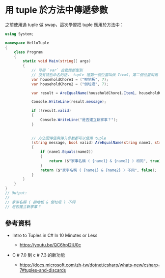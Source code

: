 # 用 tuple 於方法中傳遞參數

之前使用過 tuple 做 swap，這次學習把 tuple 應用於方法中：

```csharp
using System;

namespace HelloTuple
{
    class Program
    {
        static void Main(string[] args)
        {
            // 可用 `var` 自動推斷型別
            // 沒有特別命名的話， tuple 裡第一個位置叫做 Item1，第二個位置叫做 Item2，以此類推......
            var householdChore1 = ("擦地板", 7); 
            var householdChore2 = ("倒垃圾", 7);

            var result = AreEqualName(householdChore1.Item1, householdChore2.Item1);

            Console.WriteLine(result.message);

            if (!result.valid)
            {
                Console.WriteLine("是否建立新家事？");
            }
            
            
            // 方法回傳值與傳入參數都可以使用 tuple
            (string message, bool valid) AreEqualName(string name1, string name2)
            {
                if (name1.Equals(name2))
                {
                    return ($"家事名稱 ( {name1} & {name2} ) 相同", true);
                }
                return ($"家事名稱 ( {name1} & {name2} ) 不同", false);
            }
        }
    }
}
// Output:
//
// 家事名稱 ( 擦地板 & 倒垃圾 ) 不同
// 是否建立新家事？
```

## 參考資料
  
* Intro to Tuples in C# In 10 Minutes or Less
  * https://youtu.be/QC6hpl2iU0c

* C # 7.0 到 c # 7.3 的新功能
  * https://docs.microsoft.com/zh-tw/dotnet/csharp/whats-new/csharp-7#tuples-and-discards